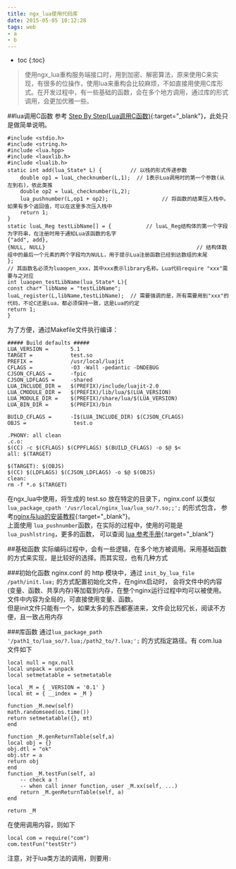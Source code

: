 ```yaml
---
title: ngx_lua使用代码库
date: 2015-05-05 10:12:28
tags: web
- a
- b
---
```


* toc 
{:toc}

>使用ngx_lua重构服务端接口时，用到加密、解密算法，原来使用C来实现，有很多的位操作，使用lua来重构会比较麻烦，不如直接用使用C库形式。在开发过程中，有一些基础的函数，会在多个地方调用，通过库的形式调用，会更加优雅一些。

##lua调用C函数
参考 [Step By Step(Lua调用C函数)](http://www.cnblogs.com/stephen-liu74/archive/2012/07/23/2469902.html){:target="_blank"}，此处只是做简单说明。

    #include <stdio.h>
    #include <string.h>
    #include <lua.hpp>
    #include <lauxlib.h>
    #include <lualib.h>
    static int add(lua_State* L) {         // 以栈的形式传递参数
        double op1 = luaL_checknumber(L,1);  // 1表示Lua调用时的第一个参数(从左到右)，依此类推
        double op2 = luaL_checknumber(L,2); 
        lua_pushnumber(L,op1 + op2);                 // 将函数的结果压入栈中。如果有多个返回值，可以在这里多次压入栈中
        return 1;
    }
    static luaL_Reg testLibName[] = {           // luaL_Reg结构体的第一个字段为字符串，在注册时用于通知Lua该函数的名字
    {"add", add},
    {NULL, NULL}                                                // 结构体数组中的最后一个元素的两个字段均为NULL，用于提示Lua注册函数已经到达数组的末尾
    };
    // 其函数名必须为luaopen_xxx，其中xxx表示library名称。Lua代码require "xxx"需要与之对应
    int luaopen_testLibName(lua_State* L){ 
    const char* libName = "testLibName";
    luaL_register(L,libName,testLibName);  // 需要强调的是，所有需要用到"xxx"的代码，不论C还是Lua，都必须保持一致，这是Lua的约定
    return 1;
    }

为了方便，通过Makefile文件执行编译：

    ##### Build defaults #####
    LUA_VERSION =       5.1
    TARGET =            test.so
    PREFIX =            /usr/local/luajit
    CFLAGS =            -O3 -Wall -pedantic -DNDEBUG
    CJSON_CFLAGS =      -fpic
    CJSON_LDFLAGS =     -shared
    LUA_INCLUDE_DIR =   $(PREFIX)/include/luajit-2.0
    LUA_CMODULE_DIR =   $(PREFIX)/lib/lua/$(LUA_VERSION)
    LUA_MODULE_DIR =    $(PREFIX)/share/lua/$(LUA_VERSION)
    LUA_BIN_DIR =       $(PREFIX)/bin

    BUILD_CFLAGS =      -I$(LUA_INCLUDE_DIR) $(CJSON_CFLAGS)
    OBJS =               test.o

    .PHONY: all clean
    .c.o:
    $(CC) -c $(CFLAGS) $(CPPFLAGS) $(BUILD_CFLAGS) -o $@ $<
    all: $(TARGET)
    
    $(TARGET): $(OBJS)
    $(CC) $(LDFLAGS) $(CJSON_LDFLAGS) -o $@ $(OBJS)
    clean:
    rm -f *.o $(TARGET)
  
在ngx_lua中使用，将生成的 test.so 放在特定的目录下，nginx.conf 以类似 `lua_package_cpath '/usr/local/nginx_lua/lua_so/?.so;;';` 的形式包含，
参考[nginx与lua的安装教程](http://blog.kissdata.com/2014/11/14/nginx-lua-install.html){:target="_blank"}。  
上面使用 `lua_pushnumber`函数，在实际的过程中，使用的可能是 `lua_pushlstring`，更多的函数，
可以查阅 [lua 参考手册](http://www.codingnow.com/2000/download/lua_manual.html){:target="_blank"}

##基础函数
实际编码过程中，会有一些逻辑，在多个地方被调用。采用基础函数的方式来实现，是比较好的选择。而其实现，也有几种方式

###初始化函数
nginx.conf 的 http 模块中，通过 `init_by_lua_file /path/init.lua;` 的方式配置初始化文件，在nginx启动时，
会将文件中的内容(变量、函数、共享内存)等加载到内存，在整个nginx运行过程中均可以被使用。文件中内容为全局的，可直接使用变量、函数。  
但是init文件只能有一个，如果太多的东西都塞进来，文件会比较冗长，阅读不方便，且一致占用内存

###库函数
通过`lua_package_path '/path1_to/lua_so/?.lua;/path2_to/?.lua;';` 的方式指定路径。有 com.lua 文件如下

    local null = ngx.null
    local unpack = unpack
    local setmetatable = setmetatable

    local _M = { _VERSION = '0.1' }
    local mt = { __index = _M }

    function _M.new(self)
    math.randomseed(os.time())
    return setmetatable({}, mt)
    end

    function _M.genReturnTable(self,a)
    local obj = {}
    obj.dtl = "ok"
    obj.str = a
    return obj
    end
    function _M.testFun(self, a)
        -- check a !
        -- when call inner function, user _M.xx(self, ...)
        return _M.genReturnTable(self, a)
    end
    
    return _M

在使用调用内容，则如下

    local com = require("com")
    com.testFun("testStr")
    
注意，对于lua类方法的调用，则要用`:`    
